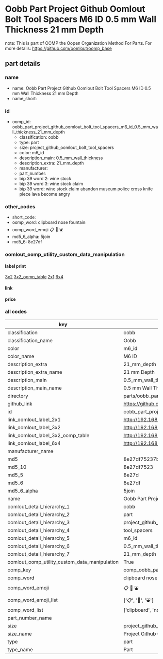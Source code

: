 # Oobb Part Project Github Oomlout Bolt Tool Spacers M6 ID 0.5 mm Wall Thickness 21 mm Depth  

note: This is part of OOMP the Oopen Organization Method For Parts. For more details: https://github.com/oomlout/oomp_base

##  part details
  







### name
* name: Oobb Part Project Github Oomlout Bolt Tool Spacers M6 ID 0.5 mm Wall Thickness 21 mm Depth
* name_short: 
### id
* oomp_id: oobb_part_project_github_oomlout_bolt_tool_spacers_m6_id_0.5_mm_wall_thickness_21_mm_depth
  * classification: oobb
  * type: part
  * size: project_github_oomlout_bolt_tool_spacers
  * color: m6_id
  * description_main: 0.5_mm_wall_thickness
  * description_extra: 21_mm_depth
  * manufacturer: 
  * part_number: 
  * bip 39 word 2: wine stock
  * bip 39 word 3: wine stock claim
  * bip 39 word: wine stock claim abandon museum police cross knife piece lava become angry

### other_codes
* short_code: 
* oomp_word: clipboard nose fountain
* oomp_word_emoji :clipboard: :nose: :fountain:
* md5_6_alpha: 5join
* md5_6: 8e27df






### oomlout_oomp_utility_custom_data_manipulation
#### label print
[3x2](http://192.168.1.245:1112/?label=oomp%205join)
[3x2_oomp_table](http://192.168.1.108:1112/?label=oomp%205join)
[2x1](http://192.168.1.242:1112/?label=oomp%205join)
[6x4](http://192.168.1.55:1112/?label=oomp%205join)    

#### link

                              

#### price







### all codes 
| key | value |  
| --- | --- |  
| classification | oobb |  
| classification_name | Oobb |  
| color | m6_id |  
| color_name | M6 ID |  
| description_extra | 21_mm_depth |  
| description_extra_name | 21 mm Depth |  
| description_main | 0.5_mm_wall_thickness |  
| description_main_name | 0.5 mm Wall Thickness |  
| directory | parts/oobb_part_project_github_oomlout_bolt_tool_spacers_m6_id_0.5_mm_wall_thickness_21_mm_depth |  
| github_link | https://github.com/oomlout/oomlout_oomp_part_src/tree/main/parts/oobb_part_project_github_oomlout_bolt_tool_spacers_m6_id_0.5_mm_wall_thickness_21_mm_depth |  
| id | oobb_part_project_github_oomlout_bolt_tool_spacers_m6_id_0.5_mm_wall_thickness_21_mm_depth |  
| link_oomlout_label_2x1 | http://192.168.1.242:1112/?label=oomp%205join |  
| link_oomlout_label_3x2 | http://192.168.1.245:1112/?label=oomp%205join |  
| link_oomlout_label_3x2_oomp_table | http://192.168.1.108:1112/?label=oomp%205join |  
| link_oomlout_label_6x4 | http://192.168.1.55:1112/?label=oomp%205join |  
| manufacturer_name |  |  
| md5 | 8e27df75237ba6829ec8d000537587dc |  
| md5_10 | 8e27df7523 |  
| md5_5 | 8e27d |  
| md5_6 | 8e27df |  
| md5_6_alpha | 5join |  
| name | Oobb Part Project Github Oomlout Bolt Tool Spacers M6 ID 0.5 mm Wall Thickness 21 mm Depth |  
| oomlout_detail_hierarchy_1 | oobb |  
| oomlout_detail_hierarchy_2 | part |  
| oomlout_detail_hierarchy_3 | project_github_bolt |  
| oomlout_detail_hierarchy_4 | tool_spacers |  
| oomlout_detail_hierarchy_5 | m6_id |  
| oomlout_detail_hierarchy_6 | 0.5_mm_wall_thickness |  
| oomlout_detail_hierarchy_7 | 21_mm_depth |  
| oomlout_oomp_utility_custom_data_manipulation | True |  
| oomp_key | oomp_oobb_part_project_github_oomlout_bolt_tool_spacers_m6_id_0.5_mm_wall_thickness_21_mm_depth |  
| oomp_word | clipboard nose fountain |  
| oomp_word_emoji | :clipboard: :nose: :fountain: |  
| oomp_word_emoji_list | [':clipboard:', ':nose:', ':fountain:'] |  
| oomp_word_list | ['clipboard', 'nose', 'fountain'] |  
| part_number_name |  |  
| size | project_github_oomlout_bolt_tool_spacers |  
| size_name | Project Github Oomlout Bolt Tool Spacers |  
| type | part |  
| type_name | Part |  

